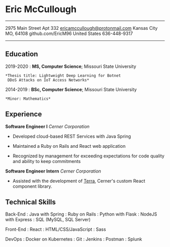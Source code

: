 Eric McCullough
============

--------------------------------    --------------------------------------
2975 Main Street Apt 332                    ericamccullough@protonmail.com
Kansas City MO, 64108                                   github.com/EricM96
United States                                                 636-448-9317
--------------------------------    --------------------------------------

Education
---------

2019-2020
:   **MS, Computer Science**; Missouri State University

    *Thesis title: Lightweight Deep Learning for Botnet
     DDoS Attacks on IoT Access Networks*

2014-2019
:   **BSc, Computer Science**; Missouri State University

    *Minor: Mathematics*

Experience
----------

**Software Engineer I**
*Cerner Corporation*


* Developed cloud-based REST Services with Java Spring

* Maintained a Ruby on Rails and React web application

* Recognized by management for exceeding expectations for
  code quality and ability to keep commitments

**Software Engineer Intern**
*Cerner Corporation*

* Assisted with the development of [Terra](https://engineering.cerner.com/terra-ui/home/terra-ui/index),
  Cerner's custom React component library.

Technical Skills
--------------------

Back-End
:   Java with Spring
:   Ruby on Rails
:   Python with Flask
:   NodeJS with Express
:   SQL (MySQL, SQL Server)

Front-End
:   React
:   HTML/CSS/JavaScript
:   Sass

DevOps
:   Docker on Kubernetes
:   Git
:   Jenkins
:   Postman
:   Splunk

